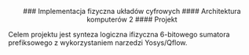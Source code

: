 <p align="center">
### Implementacja fizyczna układów cyfrowych
#### Architektura komputerów 2
#### Projekt
  </p>
Celem projektu  jest  synteza  logiczna  ifizyczna 6-bitowego 
sumatora prefiksowego z wykorzystaniem narzedzi Yosys/Qflow.
